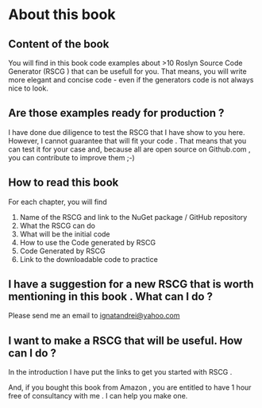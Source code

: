 # About this book

## Content of the book

You will find in this book code examples about >10 Roslyn Source Code Generator (RSCG ) that can be usefull for you. That means, you will write more elegant and concise code - even if the generators code is not always nice to look.

## Are those examples ready for production ?

I have done due diligence to test the RSCG that I have show to you here. However, I cannot guarantee that will fit your code . That means that you can test it for your case and, because all are open source on Github.com , you can contribute to improve them ;-)


## How to read this book

For each chapter, you will find 

1.  Name of the RSCG and link to the NuGet package / GitHub repository
2.  What the RSCG can do
3.  What will be the initial code
4.  How to use the Code generated by RSCG
5.  Code Generated by RSCG
6.  Link to the downloadable code to practice


## I have a suggestion for a new RSCG that is worth mentioning in this book . What can I do ? 

Please send me an email to ignatandrei@yahoo.com

## I want to make a RSCG that will be useful. How can I do ? 

In the  introduction I have put the links to get you started with RSCG . 

And, if you bought this book from Amazon , you are entitled to have 1 hour free of consultancy with me . I can help you make one.

